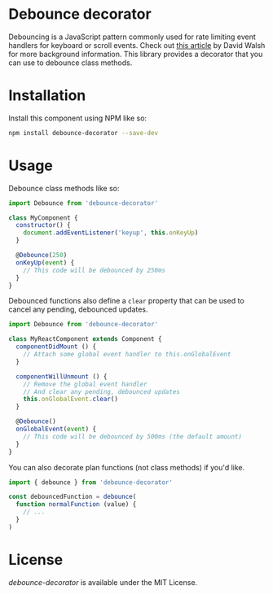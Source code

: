 # Debounce decorator

Debouncing is a JavaScript pattern commonly used for rate limiting event handlers for keyboard or scroll events.
Check out [this article](https://davidwalsh.name/javascript-debounce-function) by David Walsh for more background information.
This library provides a decorator that you can use to debounce class methods.

# Installation

Install this component using NPM like so:
```bash
npm install debounce-decorator --save-dev
```

# Usage

Debounce class methods like so:

```javascript
import Debounce from 'debounce-decorator'

class MyComponent {
  constructor() {
    document.addEventListener('keyup', this.onKeyUp)
  }

  @Debounce(250)
  onKeyUp(event) {
    // This code will be debounced by 250ms
  }
}
```

Debounced functions also define a `clear` property that can be used to cancel any pending, debounced updates.


```javascript
import Debounce from 'debounce-decorator'

class MyReactComponent extends Component {
  componentDidMount () {
    // Attach some global event handler to this.onGlobalEvent
  }

  componentWillUnmount () {
    // Remove the global event handler
    // And clear any pending, debounced updates
    this.onGlobalEvent.clear()
  }

  @Debounce()
  onGlobalEvent(event) {
    // This code will be debounced by 500ms (the default amount)
  }
}
```

You can  also decorate plan functions (not class methods) if you'd like.

```javascript
import { debounce } from 'debounce-decorator'

const debouncedFunction = debounce(
  function normalFunction (value) {
    // ...
  }
)
```

# License

*debounce-decorator* is available under the MIT License.
